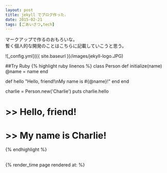 ```yaml
---
layout: post
title: jekyll でブログ作った．
date: 2015-02-21
tags: [ごあいさつ,tech]
---
```


マークアップで作るのおもろいな。<br/>
暫く個人的な開発のことはこちらに記載していこうと思う。<br/>

![_config.yml]({{ site.baseurl }}/images/jekyll-logo.JPG)

##Try Ruby
{% highlight ruby linenos %}
class Person
  def initialize(name)
    @name = name
  end
  
  def hello
    "Hello, friend!\nMy name is #{@name}!"
  end
end

charlie = Person.new('Charlie')
puts charlie.hello

# >> Hello, friend!
# >> My name is Charlie!
{% endhighlight %}

<br/>
{% render_time page rendered at: %}
